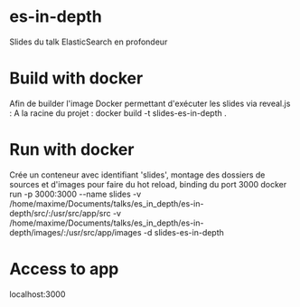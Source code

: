 # es-in-depth
Slides du talk ElasticSearch en profondeur

# Build with docker
Afin de builder l'image Docker permettant d'exécuter les slides via reveal.js : 
A la racine du projet : docker build -t slides-es-in-depth .

# Run with docker
Crée un conteneur avec identifiant 'slides', montage des dossiers de sources et d'images pour faire du hot reload, binding du port 3000
docker run -p 3000:3000 --name slides -v /home/maxime/Documents/talks/es_in_depth/es-in-depth/src/:/usr/src/app/src -v /home/maxime/Documents/talks/es_in_depth/es-in-depth/images/:/usr/src/app/images -d slides-es-in-depth

# Access to app
localhost:3000
